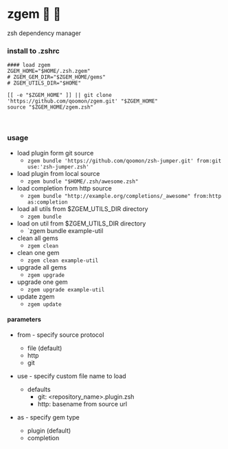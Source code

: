 # zgem 🐚 💎
zsh dependency manager

### install to .zshrc
  
```
#### load zgem 
ZGEM_HOME="$HOME/.zsh.zgem"
# ZGEM_GEM_DIR="$ZGEM_HOME/gems"
# ZGEM_UTILS_DIR="$HOME"

[[ -e "$ZGEM_HOME" ]] || git clone 'https://github.com/qoomon/zgem.git' "$ZGEM_HOME"
source "$ZGEM_HOME/zgem.zsh" 
```
  
### usage
* load plugin form git source 
  * `zgem bundle 'https://github.com/qoomon/zsh-jumper.git' from:git use:'zsh-jumper.zsh'`
* load plugin from local source
  * `zgem bundle "$HOME/.zsh/awesome.zsh"`
* load completion from http source
  * `zgem bundle "http://example.org/completions/_awesome" from:http as:completion`
* load all utils from $ZGEM_UTILS_DIR directory
  * `zgem bundle`
* load on util from $ZGEM_UTILS_DIR directory
  * `zgem bundle example-util
* clean all gems
  * `zgem clean`
* clean one gem
  * `zgem clean example-util`
* upgrade all gems
  * `zgem upgrade`
* upgrade one gem
  * `zgem upgrade example-util`
* update zgem
  * `zgem update`

#### parameters
* from - specify source protocol
  * file (default)
  * http
  * git

* use - specify custom file name to load
  * defaults
    * git: <repository_name>.plugin.zsh
    * http: basename from source url
  
* as - specify gem type
  * plugin (default)
  * completion

